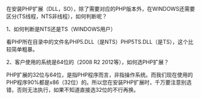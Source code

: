 在安装PHP扩展（DLL，SO），除了需要对应的PHP版本外，在WINDOWS还需要区分(TS线程，NTS非线程），如何判断呢？

1、如何判断是NTS还是TS（WINDOWS用户）

看PHP所在目录中的文件名PHP5.DLL（是NTS）PHP5TS.DLL（是TS），这个比较简单粗暴。

2、客户使用的系统是64位的（2008 R2 2012等），如何选PHP扩展？

PHP扩展的32位与64位，是指PHP程序而言，非指操作系统。而我们现在使用的PHP程序90%都是x86（32位）的。所以您在安装PHP扩展时，千万要注意别选错，否则无法执行，如果不知道直接选32位的不行再换。